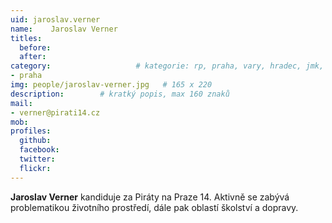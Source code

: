 ```yaml
---
uid: jaroslav.verner
name:    Jaroslav Verner
titles:
  before:
  after:
category:                 	# kategorie: rp, praha, vary, hradec, jmk, senat
- praha
img: people/jaroslav-verner.jpg   # 165 x 220
description:      	# kratký popis, max 160 znaků
mail:
- verner@pirati14.cz
mob:			 
profiles:
  github:       
  facebook:  
  twitter: 		  
  flickr:		  
---
```


**Jaroslav Verner** kandiduje za Piráty na Praze 14. Aktivně se zabývá problematikou životního prostředí, dále pak oblastí školství a dopravy. 
